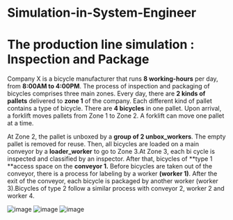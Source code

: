 # Simulation-in-System-Engineer

# The production line simulation : Inspection and Package
Company X is a bicycle manufacturer that runs **8 working-hours** per day, from **8:00AM to 4:00PM**. The process of inspection and packaging of bicycles comprises three main zones.
Every day, there are **2 kinds of pallets** delivered to **zone 1** of the company. Each different kind of pallet contains a type of bicycle. There are **4 bicycles** in one pallet. Upon arrival, a forklift moves pallets from Zone 1 to Zone 2. A forklift can move one pallet at a time.

At Zone 2, the pallet is unboxed by a **group of 2 unbox_workers**. The empty pallet is removed for reuse. Then, all bicycles are loaded on a main conveyor by a **loader_worker** to go to Zone 3.At Zone 3, each bi cycle is inspected and classified by an inspector. After that, bicycles of **type 1 **access space on the **conveyor 1.** Before bicycles are taken out of the conveyor, there is a process for labeling by a worker **(worker 1)**. After the exit of the conveyor, each bicycle is packaged by another worker (worker 3).Bicycles of type 2 follow a similar process with conveyor 2, worker 2 and worker 4.

![image](https://github.com/PhongDiii/Simulation-in-System-Engineer/assets/105002084/8826e65d-9f75-422a-9bfa-6d0a24fd48f0)
![image](https://github.com/PhongDiii/Simulation-in-System-Engineer/assets/105002084/90d83f46-af88-4531-9da5-989942e30b4d)
![image](https://github.com/PhongDiii/Simulation-in-System-Engineer/assets/105002084/3c60c720-22fe-4afa-9663-d1ff4fc97e7e)

